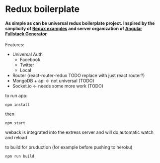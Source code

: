 # Redux boilerplate

#### As simple as can be universal redux boilerplate project. Inspired by the simplicity of [Redux examples](http://redux.js.org/docs/introduction/Examples.html) and server organization of [Angular Fullstack Generator](https://github.com/angular-fullstack/generator-angular-fullstack) 

Features:
- Universal Auth
  - Facebook
  - Twitter
  - Local
- Router (react-router-redux TODO replace with just react router?)
- MongoDB + api <- not universal (TODO)
- Socket.io <- needs some more work (TODO)

to run app:  
```
npm install
```
then  
```
npm start
```

weback is integrated into the extress server and will do automatic watch and reload

to build for pruduction (for example before pushing to heroku)
```
npm run build
```
